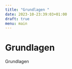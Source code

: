 ```yaml
---
title: "Grundlagen "
date: 2023-10-23:39:03+01:00
draft: true
menu: main
---
```


# Grundlagen

Grundlagen

